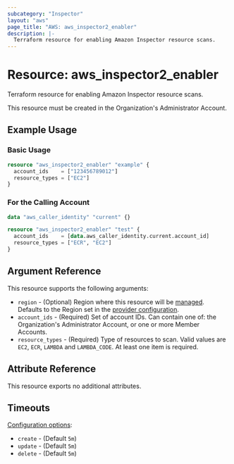 ```yaml
---
subcategory: "Inspector"
layout: "aws"
page_title: "AWS: aws_inspector2_enabler"
description: |-
  Terraform resource for enabling Amazon Inspector resource scans.
---
```


# Resource: aws_inspector2_enabler

Terraform resource for enabling Amazon Inspector resource scans.

This resource must be created in the Organization's Administrator Account.

## Example Usage

### Basic Usage

```terraform
resource "aws_inspector2_enabler" "example" {
  account_ids    = ["123456789012"]
  resource_types = ["EC2"]
}
```

### For the Calling Account

```terraform
data "aws_caller_identity" "current" {}

resource "aws_inspector2_enabler" "test" {
  account_ids    = [data.aws_caller_identity.current.account_id]
  resource_types = ["ECR", "EC2"]
}
```

## Argument Reference

This resource supports the following arguments:

* `region` - (Optional) Region where this resource will be [managed](https://docs.aws.amazon.com/general/latest/gr/rande.html#regional-endpoints). Defaults to the Region set in the [provider configuration](https://registry.terraform.io/providers/hashicorp/aws/latest/docs#aws-configuration-reference).
* `account_ids` - (Required) Set of account IDs.
  Can contain one of: the Organization's Administrator Account, or one or more Member Accounts.
* `resource_types` - (Required) Type of resources to scan.
  Valid values are `EC2`, `ECR`, `LAMBDA` and `LAMBDA_CODE`.
  At least one item is required.

## Attribute Reference

This resource exports no additional attributes.

## Timeouts

[Configuration options](https://developer.hashicorp.com/terraform/language/resources/syntax#operation-timeouts):

* `create` - (Default `5m`)
* `update` - (Default `5m`)
* `delete` - (Default `5m`)
